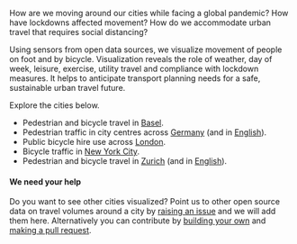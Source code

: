 How are we moving around our cities while facing a global pandemic? How have lockdowns affected movement? How do we accommodate urban travel that requires social distancing?

Using sensors from open data sources, we visualize movement of people on foot and by bicycle. Visualization reveals the role of weather, day of week, leisure, exercise, utility travel and compliance with lockdown measures. It helps to anticipate transport planning needs for a safe, sustainable urban travel future.

Explore the cities below.

- Pedestrian and bicycle travel in [Basel](docs/basel/).
- Pedestrian traffic in city centres across [Germany](docs/germany/) (and in [English](docs/germany/index_en)).
- Public bicycle hire use across [London](docs/london/).
- Bicycle traffic in [New York City](docs/newyork/).
- Pedestrian and bicycle travel in [Zurich](docs/zurich/) (and in [English](docs/zurich/zurich_en)).

#### We need your help

Do you want to see other cities visualized? Point us to other open source data on travel volumes around a city by [raising an issue](https://github.com/jwoLondon/mobv/issues) and we will add them here. Alternatively you can contribute by [building your own](https://github.com/jwoLondon/mobv#build-your-own) and [making a pull request](https://github.com/jwoLondon/mobv).
